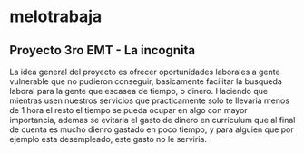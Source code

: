# melotrabaja
## Proyecto 3ro EMT - La incognita

La idea general del proyecto es ofrecer oportunidades laborales a gente vulnerable que no pudieron conseguir, basicamente facilitar la busqueda laboral para la gente 
que escasea de tiempo, o dinero. 
Haciendo que mientras usen nuestros servicios que practicamente solo te llevaria menos de 1 hora el resto el tiempo se pueda ocupar en algo con mayor importancia, 
ademas se evitaria el gasto de dinero en curriculum que al final de cuenta es mucho dienro gastado en poco tiempo, y para alguien que por ejemplo esta desempleado,
este gasto no le serviria.
